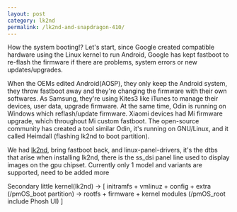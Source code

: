 ```yaml
---
layout: post
category: lk2nd
permalink: /lk2nd-and-snapdragon-410/
---
```


How the system booting!? Let's start, since Google created compatible hardware using the Linux kernel to run Android,
Google has kept fastboot to re-flash the firmware if there are problems, system errors or new updates/upgrades.

When the OEMs edited Android(AOSP), they only keep the Android system, they throw fastboot away and they're changing the firmware with their own softwares.
As Samsung, they're using Kites3 like iTunes to manage their devices, user data, upgrade firmware.
At the same time, Odin is running on Windows which reflash/update firmware.
Xiaomi devices had Mi firmware upgrade, which throughout Mi custom fastboot.
The open-source community has created a tool similar Odin, it's running on GNU/Linux, and it called Heimdall (flashing lk2nd to boot partition).

We had [lk2nd], bring fastboot back, and linux-panel-drivers, it's the dtbs that arise when installing lk2nd, there is the ss_dsi panel line used to display images on the gpu chipset.
Currently only 1 model and variants are supported, need to be added more

Secondary little kernel(lk2nd) → [ initramfs + vmlinuz + config + extra (/pmOS_boot partition) → rootfs + firmware + kernel modules (/pmOS_root include Phosh UI) ]

[lk2nd]: https://github.com/msm8916-mainline/lk2nd
